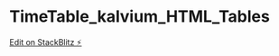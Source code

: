 # TimeTable_kalvium_HTML_Tables

[Edit on StackBlitz ⚡️](https://stackblitz.com/edit/web-platform-2ns27o)